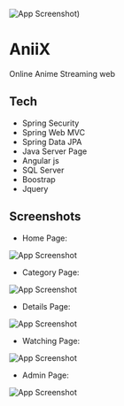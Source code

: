![App Screenshot](https://cdn.discordapp.com/attachments/1197135161746272316/1197705175478063164/Them_tieu_e.png?ex=65bc3cde&is=65a9c7de&hm=e5f6408bbc8e426cd78b18877993383762589b429751d7130a3442093adc0b4e&))

# AniiX
Online Anime Streaming web 



## Tech

- Spring Security
- Spring Web MVC
- Spring Data JPA
- Java Server Page
- Angular js
- SQL Server
- Boostrap 
- Jquery


## Screenshots
- Home Page:
  
![App Screenshot](https://cdn.discordapp.com/attachments/1197135161746272316/1197234783701450803/screencapture-localhost-8080-2024-01-18-00_42_53.png?ex=65ba86c7&is=65a811c7&hm=39de148485f1c0fced0fcc3bd7992f1ce87d2c383ccbe21038a69d5f9454fdf8&)



- Category Page:
  
![App Screenshot](https://cdn.discordapp.com/attachments/1197135161746272316/1197280198262001814/screencapture-localhost-8080-category-16-2024-01-18-03_43_28.png?ex=65bab113&is=65a83c13&hm=ca7abab0f95df7a1bc8a54dec571bf30a6b02544df46cc50c8eda55c29315126&)



- Details Page:
  
![App Screenshot](https://cdn.discordapp.com/attachments/1197135161746272316/1197280940683178134/screencapture-localhost-8080-flim-1-2024-01-18-03_46_38.png?ex=65bab1c4&is=65a83cc4&hm=d4d4e9cec4d45caa2eafa4e1d8c5fd34af3aca2e1369e3c7177afdbe9325f1a4&)





- Watching Page:
  
![App Screenshot](https://cdn.discordapp.com/attachments/1197135161746272316/1197702980770738256/image.png?ex=65bc3ad2&is=65a9c5d2&hm=8d3df6ba7137fc1e2518eb9df6c9a83b0388cc756521422c31f9c0178f97e499&)

- Admin Page:
  
![App Screenshot](https://cdn.discordapp.com/attachments/1197135161746272316/1197704400387452958/image.png?ex=65bc3c25&is=65a9c725&hm=edab928fad4baf028f460df0ef028c8c70f9a01f78344a60d88b1db4bcf50f16&)


